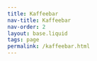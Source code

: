 ```yaml
---
title: Kaffeebar
nav-title: Kaffeebar
nav-order: 2
layout: base.liquid
tags: page
permalink: /kaffeebar.html
---
```

